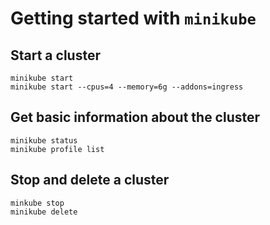 # Getting started with `minikube`

## Start a cluster
	minikube start
	minikube start --cpus=4 --memory=6g --addons=ingress

## Get basic information about the cluster
	minikube status
	minikube profile list

## Stop and delete a cluster
	minkube stop
	minikube delete
